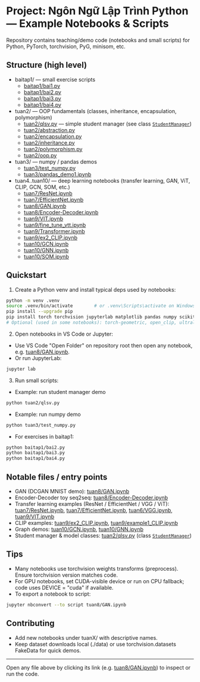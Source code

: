 # Project: Ngôn Ngữ Lập Trình Python — Example Notebooks & Scripts

Repository contains teaching/demo code (notebooks and small scripts) for Python, PyTorch, torchvision, PyG, minisom, etc.

## Structure (high level)
- baitap1/ — small exercise scripts
  - [baitap1/bai1.py](baitap1/bai1.py)
  - [baitap1/bai2.py](baitap1/bai2.py)
  - [baitap1/bai3.py](baitap1/bai3.py)
  - [baitap1/bai4.py](baitap1/bai4.py)
- tuan2/ — OOP fundamentals (classes, inheritance, encapsulation, polymorphism)
  - [tuan2/qlsv.py](tuan2/qlsv.py) — simple student manager (see class [`StudentManager`](tuan2/qlsv.py))
  - [tuan2/abstraction.py](tuan2/abstraction.py)
  - [tuan2/encapsulation.py](tuan2/encapsulation.py)
  - [tuan2/inheritance.py](tuan2/inheritance.py)
  - [tuan2/polymorphism.py](tuan2/polymorphism.py)
  - [tuan2/oop.py](tuan2/oop.py)
- tuan3/ — numpy / pandas demos
  - [tuan3/test_numpy.py](tuan3/test_numpy.py)
  - [tuan3/pandas_demo1.ipynb](tuan3/pandas_demo1.ipynb)
- tuan4..tuan10/ — deep learning notebooks (transfer learning, GAN, ViT, CLIP, GCN, SOM, etc.)
  - [tuan7/ResNet.ipynb](tuan7/ResNet.ipynb)
  - [tuan7/EfficientNet.ipynb](tuan7/EfficientNet.ipynb)
  - [tuan8/GAN.ipynb](tuan8/GAN.ipynb)
  - [tuan8/Encoder-Decoder.ipynb](tuan8/Encoder-Decoder.ipynb)
  - [tuan9/VIT.ipynb](tuan9/VIT.ipynb)
  - [tuan9/fine_tune_vtt.ipynb](tuan9/fine_tune_vtt.ipynb)
  - [tuan9/Transformer.ipynb](tuan9/Transformer.ipynb)
  - [tuan9/ex2_CLIP.ipynb](tuan9/ex2_CLIP.ipynb)
  - [tuan10/GCN.ipynb](tuan10/GCN.ipynb)
  - [tuan10/GNN.ipynb](tuan10/GNN.ipynb)
  - [tuan10/SOM.ipynb](tuan10/SOM.ipynb)

## Quickstart

1. Create a Python venv and install typical deps used by notebooks:
```sh
python -m venv .venv
source .venv/bin/activate        # or .venv\Scripts\activate on Windows
pip install --upgrade pip
pip install torch torchvision jupyterlab matplotlib pandas numpy scikit-learn minisom
# Optional (used in some notebooks): torch-geometric, open_clip, ultralytics
```

2. Open notebooks in VS Code or Jupyter:
- Use VS Code "Open Folder" on repository root then open any notebook, e.g. [tuan8/GAN.ipynb](tuan8/GAN.ipynb).
- Or run JupyterLab:
```sh
jupyter lab
```

3. Run small scripts:
- Example: run student manager demo
```sh
python tuan2/qlsv.py
```
- Example: run numpy demo
```sh
python tuan3/test_numpy.py
```
- For exercises in baitap1:
```sh
python baitap1/bai2.py
python baitap1/bai3.py
python baitap1/bai4.py
```

## Notable files / entry points
- GAN (DCGAN MNIST demo): [tuan8/GAN.ipynb](tuan8/GAN.ipynb)
- Encoder-Decoder toy seq2seq: [tuan8/Encoder-Decoder.ipynb](tuan8/Encoder-Decoder.ipynb)
- Transfer learning examples (ResNet / EfficientNet / VGG / ViT): [tuan7/ResNet.ipynb](tuan7/ResNet.ipynb), [tuan7/EfficientNet.ipynb](tuan7/EfficientNet.ipynb), [tuan6/VGG.ipynb](tuan6/VGG.ipynb), [tuan9/VIT.ipynb](tuan9/VIT.ipynb)
- CLIP examples: [tuan9/ex2_CLIP.ipynb](tuan9/ex2_CLIP.ipynb), [tuan9/example1_CLIP.ipynb](tuan9/example1_CLIP.ipynb)
- Graph demos: [tuan10/GCN.ipynb](tuan10/GCN.ipynb), [tuan10/GNN.ipynb](tuan10/GNN.ipynb)
- Student manager & model classes: [tuan2/qlsv.py](tuan2/qlsv.py) (class [`StudentManager`](tuan2/qlsv.py))

## Tips
- Many notebooks use torchvision weights transforms (preprocess). Ensure torchvision version matches code.
- For GPU notebooks, set CUDA-visible device or run on CPU fallback; code uses DEVICE = "cuda" if available.
- To export a notebook to script:
```sh
jupyter nbconvert --to script tuan8/GAN.ipynb
```

## Contributing
- Add new notebooks under tuanX/ with descriptive names.
- Keep dataset downloads local (./data) or use torchvision.datasets FakeData for quick demos.

---
Open any file above by clicking its link (e.g. [tuan8/GAN.ipynb](tuan8/GAN.ipynb)) to inspect or run the code.